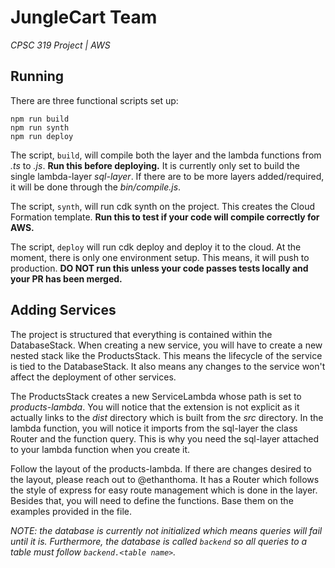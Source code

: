 # JungleCart Team
*CPSC 319 Project | AWS*

## Running

There are three functional scripts set up:
```
npm run build
npm run synth
npm run deploy
```

The script, ``build``, will compile both the layer and the lambda functions from *.ts* to *.js*. 
**Run this before deploying.**
It is currently only set to build the single lambda-layer *sql-layer*. 
If there are to be more layers added/required, it will be done through the *bin/compile.js*.

The script, ``synth``, will run cdk synth on the project.
This creates the Cloud Formation template.
**Run this to test if your code will compile correctly for AWS.**

The script, ``deploy`` will run cdk deploy and deploy it to the cloud.
At the moment, there is only one environment setup.
This means, it will push to production.
**DO NOT run this unless your code passes tests locally and your PR has been merged.**

## Adding Services

The project is structured that everything is contained within the DatabaseStack.
When creating a new service, you will have to create a new nested stack like the ProductsStack.
This means the lifecycle of the service is tied to the DatabaseStack.
It also means any changes to the service won't affect the deployment of other services.

The ProductsStack creates a new ServiceLambda whose path is set to *products-lambda*.
You will notice that the extension is not explicit as it actually links to the *dist* directory which is built from the *src* directory.
In the lambda function, you will notice it imports from the sql-layer the class Router and the function query.
This is why you need the sql-layer attached to your lambda function when you create it.

Follow the layout of the products-lambda.
If there are changes desired to the layout, please reach out to @ethanthoma.
It has a Router which follows the style of express for easy route management which is done in the layer.
Besides that, you will need to define the functions.
Base them on the examples provided in the file.

*NOTE: the database is currently not initialized which means queries will fail until it is. 
Furthermore, the database is called `backend` so all queries to a table must follow `backend.<table name>`.*

